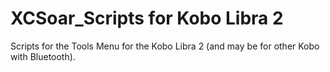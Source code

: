# XCSoar_Scripts for Kobo Libra 2 
Scripts for the Tools Menu for the Kobo Libra 2 (and may be for other Kobo with Bluetooth).
